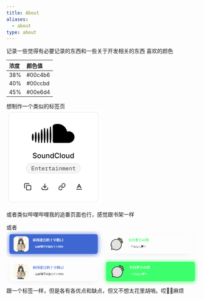 ```yaml
---
title: About
aliases:
  - about
type: about
---
```


<div class="about">

记录一些觉得有必要记录的东西和一些关于开发相关的东西
喜欢的颜色 

| 浓度 | 颜色值 |
|:--- |:--|
| 38% | #00c4b6 |
| 40% | #00ccbd |
| 45% | #00e6d4 |

想制作一个类似的标签页  
![](../posts/assets/Pasted%20image%2020241122214431.png)

或者类似哔哩哔哩我的追番页面也行，感觉跟书架一样

或者  
![](../posts/assets/Pasted%20image%2020241122220237.png)
![](../posts/assets/Pasted%20image%2020241122220347.png)
跟一个标签一样，但是各有各优点和缺点，但又不想太花里胡哨。哎😮‍💨麻烦

